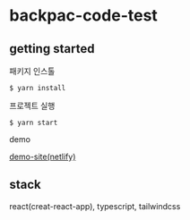 # backpac-code-test

## getting started

패키지 인스톨

`$ yarn install`

프로젝트 실행

`$ yarn start`

demo

[demo-site(netlify)](https://lively-trifle-99245e.netlify.app/)

## stack

react(creat-react-app), typescript, tailwindcss
